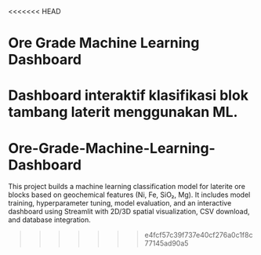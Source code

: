 <<<<<<< HEAD
# Ore Grade Machine Learning Dashboard

Dashboard interaktif klasifikasi blok tambang laterit menggunakan ML.
=======
# Ore-Grade-Machine-Learning-Dashboard
This project builds a machine learning classification model for laterite ore blocks based on geochemical features (Ni, Fe, SiO₂, Mg). It includes model training, hyperparameter tuning, model evaluation, and an interactive dashboard using Streamlit with 2D/3D spatial visualization, CSV download, and database integration.
>>>>>>> e4fcf57c39f737e40cf276a0c1f8c77145ad90a5
